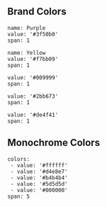 ## Brand Colors

```color
name: Purple
value: '#3f50b0'
span: 1
```

```color
name: Yellow
value: '#f7bb09'
span: 1
```

```color
value: '#009999'
span: 1
```

```color
value: '#2bb673'
span: 1
```

```color
value: '#de4f41'
span: 1
```

## Monochrome Colors

```color-palette
colors:
 - value: '#ffffff'
 - value: '#d4e8e7'
 - value: '#b4b4b4'
 - value: '#5d5d5d'
 - value: '#000000'
span: 5
 ```
